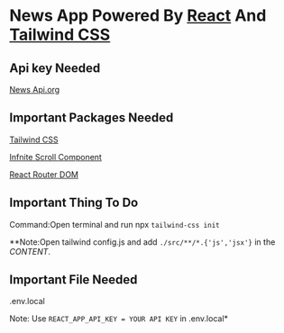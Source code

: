 # News App Powered By [React](https://reactjs.org) And [Tailwind CSS](https://tailwindcss.com)

## Api key Needed

[News Api.org](https://newsapi.org/)

## Important Packages Needed

[Tailwind CSS](https://tailwindcss.com/docs/installation/using-postcss)

[Infnite Scroll Component](https://www.npmjs.com/package/react-infinite-scroll-component)

[React Router DOM](https://www.npmjs.com/package/react-router-dom)

## Important Thing To Do

Command:Open terminal and run npx `tailwind-css init`

**Note:Open tailwind config.js and add `./src/**/*.{'js','jsx'}` in the *CONTENT*.
## Important File Needed

.env.local

Note: Use `REACT_APP_API_KEY = YOUR API KEY` in .env.local*
